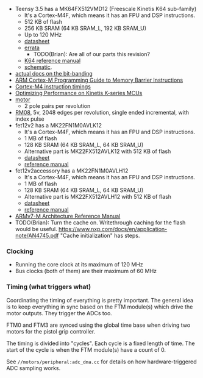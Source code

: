 * Teensy 3.5 has a MK64FX512VMD12 (Freescale Kinetis K64 sub-family)
    * It's a Cortex-M4F, which means it has an FPU and DSP instructions.
    * 512 KB of flash
    * 256 KB SRAM (64 KB SRAM\_L, 192 KB SRAM\_U)
    * Up to 120 MHz
    * [datasheet](http://cache.freescale.com/files/microcontrollers/doc/data_sheet/K64P144M120SF5.pdf)
    * [errata](https://www.nxp.com/docs/en/errata/Kinetis_K_1N83J.pdf)
        * TODO(Brian): Are all of our parts this revision?
    * [K64 reference manual](http://cache.nxp.com/assets/documents/data/en/reference-manuals/K64P144M120SF5RM.pdf)
    * [schematic](https://www.pjrc.com/teensy/schematic.html).
* [actual docs on the bit-banding](http://infocenter.arm.com/help/index.jsp?topic=/com.arm.doc.ddi0439b/Behcjiic.html)
* [ARM Cortex-M Programming Guide to Memory Barrier Instructions](https://static.docs.arm.com/dai0321/a/DAI0321A_programming_guide_memory_barriers_for_m_profile.pdf)
* [Cortex-M4 instruction timings](http://infocenter.arm.com/help/index.jsp?topic=/com.arm.doc.ddi0439b/CHDDIGAC.html)
* [Optimizing Performance on Kinetis K-series MCUs](https://www.nxp.com/docs/en/application-note/AN4745.pdf)
* [motor](https://hobbyking.com/en_us/turnigy-aquastar-t20-3t-730kv-1280kv-water-cooled-brushless-motor.html)
    * 2 pole pairs per revolution
* [RM08](https://www.rls.si/eng/rm08-super-small-non-contact-rotary-encoder), 5v, 2048 edges per revolution, single ended incremental, with index pulse
* fet12v2 has a MK22FN1M0AVLK12
    * It's a Cortex-M4F, which means it has an FPU and DSP instructions.
    * 1 MB of flash
    * 128 KB SRAM (64 KB SRAM\_L, 64 KB SRAM\_U)
    * Alternative part is MK22FX512AVLK12 with 512 KB of flash
    * [datasheet](https://www.nxp.com/docs/en/data-sheet/K22P80M120SF5V2.pdf)
    * [reference manual](https://www.nxp.com/docs/en/reference-manual/K22P80M120SF5V2RM.pdf)
* fet12v2accessory has a MK22FN1M0AVLH12
    * It's a Cortex-M4F, which means it has an FPU and DSP instructions.
    * 1 MB of flash
    * 128 KB SRAM (64 KB SRAM\_L, 64 KB SRAM\_U)
    * Alternative part is MK22FX512AVLH12 with 512 KB of flash
    * [datasheet](https://www.nxp.com/docs/en/data-sheet/K22P64M120SF5V2.pdf)
    * [reference manual](https://www.nxp.com/docs/en/reference-manual/K22P64M120SF5V2RM.pdf)
* [ARMv7-M Architecture Reference Manual](https://static.docs.arm.com/ddi0403/eb/DDI0403E_B_armv7m_arm.pdf)
* TODO(Brian): Turn the cache on. Writethrough caching for the flash would be useful.
  https://www.nxp.com/docs/en/application-note/AN4745.pdf "Cache initialization"
  has steps.

### Clocking
* Running the core clock at its maximum of 120 MHz
* Bus clocks (both of them) are their maximum of 60 MHz

### Timing (what triggers what)
Coordinating the timing of everything is pretty important. The general idea is
to keep everything in sync based on the FTM module(s) which drive the motor
outputs. They trigger the ADCs too.

FTM0 and FTM3 are synced using the global time base when driving two motors
for the pistol grip controller.

The timing is divided into "cycles". Each cycle is a fixed length of time.
The start of the cycle is when the FTM module(s) have a count of 0.

See `//motors/peripheral:adc_dma.cc` for details on how hardware-triggered ADC
sampling works.

